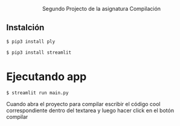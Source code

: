  <p align="center">Segundo Projecto de la asignatura Compilación</p>
    <p align="center">


## Instalción
```bash
$ pip3 install ply

$ pip3 install streamlit
```

# Ejecutando app
`$ streamlit run main.py`


Cuando abra el proyecto para compilar escribir el código cool correspondiente dentro del textarea y luego hacer click en el botón compilar